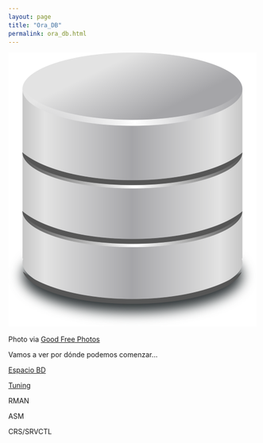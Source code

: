 ```yaml
---
layout: page
title: "Ora_DB"
permalink: ora_db.html
---
```


![Database](images/database-symbol-vector-clipart.png "Database")


Photo via <a href="https://www.goodfreephotos.com/">Good Free Photos</a>

Vamos a ver por dónde podemos comenzar...

[Espacio BD](https://github.com/ruthc-w/ora/blob/main/space.md "Espacio BD")

[Tuning](https://github.com/ruthc-w/ora/blob/main/tuning.md "Tuning")

RMAN

ASM

CRS/SRVCTL
